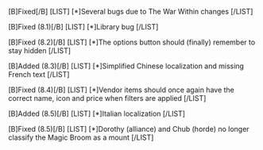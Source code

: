 [B]Fixed[/B]
[LIST]
[*]Several bugs due to The War Within changes
[/LIST]

[B]Fixed (8.1)[/B]
[LIST]
[*]Library bug
[/LIST]

[B]Fixed (8.2)[/B]
[LIST]
[*]The options button should (finally) remember to stay hidden
[/LIST]

[B]Added (8.3)[/B]
[LIST]
[*]Simplified Chinese localization and missing French text
[/LIST]

[B]Fixed (8.4)[/B]
[LIST]
[*]Vendor items should once again have the correct name, icon and price when filters are applied
[/LIST]

[B]Added (8.5)[/B]
[LIST]
[*]Italian localization
[/LIST]

[B]Fixed (8.5)[/B]
[LIST]
[*]Dorothy (alliance) and Chub (horde) no longer classify the Magic Broom as a mount
[/LIST]